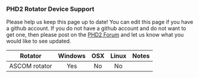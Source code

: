 ### PHD2 Rotator Device Support ###

Please help us keep this page up to date!  You can edit this page if you have a github account.  If you do not have a github account and do not want to get one, then please post on the [PHD2 Forum](https://groups.google.com/forum/?fromgroups=#!forum/open-phd-guiding) and let us know what you would like to see updated.

|Rotator|Windows|OSX|Linux|Notes|
|------|:-----:|:-:|:---:|-----|
|ASCOM rotator| Yes | No | No |  |

